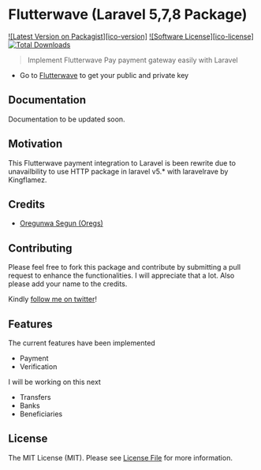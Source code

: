 # Flutterwave (Laravel 5,7,8 Package)

[![Latest Version on Packagist][ico-version]][link-packagist]
[![Software License][ico-license]](LICENSE.md)
[![Total Downloads][ico-downloads]][link-downloads]


> Implement Flutterwave Pay payment gateway easily with Laravel

- Go to [Flutterwave](https://dashboard.flutterwave.com/dashboard/settings/apis) to get your public and private key


## Documentation

 Documentation to be updated soon.

 ## Motivation
 This Flutterwave payment integration to Laravel is been rewrite due to unavailbility to use HTTP package in laravel v5.* with laravelrave by Kingflamez.



## Credits

- [Oregunwa Segun (Oregs)][link-author]


## Contributing
Please feel free to fork this package and contribute by submitting a pull request to enhance the functionalities. I will appreciate that a lot. Also please add your name to the credits.

Kindly [follow me on twitter](https://twitter.com/oregsideas)!

## Features

The current features have been implemented

- Payment
- Verification

I will be working on this next
- Transfers
- Banks
- Beneficiaries

## License

The MIT License (MIT). Please see [License File](LICENSE.md) for more information.

[ico-downloads]: https://img.shields.io/packagist/dt/kingflamez/laravelrave.svg?style=flat-square
[link-packagist]: https://packagist.org/packages/oregs/laravelpay
[link-downloads]: https://packagist.org/packages/oregs/laravelpay
[link-author]: https://github.com/oregs
[link-contributors]: ../../contributors
